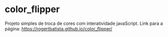 # color_flipper
Projeto simples de troca de cores com interatividade javaScript.
Link para a página: https://rogertbatista.github.io/color_flipper/
